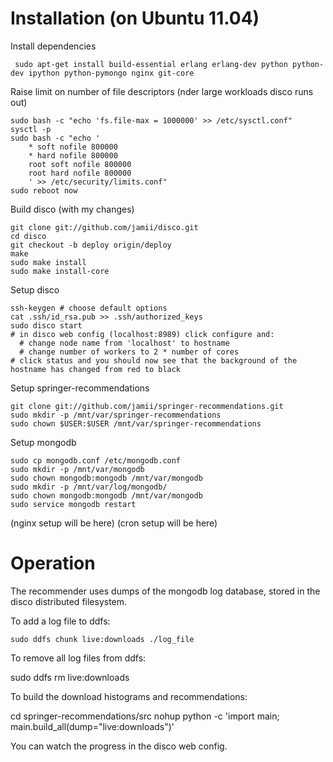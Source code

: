 # Installation (on Ubuntu 11.04)

Install dependencies

     sudo apt-get install build-essential erlang erlang-dev python python-dev ipython python-pymongo nginx git-core

Raise limit on number of file descriptors (nder large workloads disco runs out)

    sudo bash -c "echo 'fs.file-max = 1000000' >> /etc/sysctl.conf"
    sysctl -p
    sudo bash -c "echo '
        * soft nofile 800000
        * hard nofile 800000
        root soft nofile 800000
        root hard nofile 800000
        ' >> /etc/security/limits.conf"
    sudo reboot now

Build disco (with my changes)

    git clone git://github.com/jamii/disco.git
    cd disco
    git checkout -b deploy origin/deploy
    make
    sudo make install
    sudo make install-core

Setup disco

    ssh-keygen # choose default options
    cat .ssh/id_rsa.pub >> .ssh/authorized_keys
    sudo disco start
    # in disco web config (localhost:8989) click configure and:
      # change node name from 'localhost' to hostname
      # change number of workers to 2 * number of cores
    # click status and you should now see that the background of the hostname has changed from red to black

 Setup springer-recommendations

    git clone git://github.com/jamii/springer-recommendations.git
    sudo mkdir -p /mnt/var/springer-recommendations
    sudo chown $USER:$USER /mnt/var/springer-recommendations

 Setup mongodb

    sudo cp mongodb.conf /etc/mongodb.conf
    sudo mkdir -p /mnt/var/mongodb
    sudo chown mongodb:mongodb /mnt/var/mongodb
    sudo mkdir -p /mnt/var/log/mongodb/
    sudo chown mongodb:mongodb /mnt/var/mongodb
    sudo service mongodb restart

(nginx setup will be here)
(cron setup will be here)

# Operation

The recommender uses dumps of the mongodb log database, stored in the disco distributed filesystem.

To add a log file to ddfs:

    sudo ddfs chunk live:downloads ./log_file

To remove all log files from ddfs:

   sudo ddfs rm live:downloads

To build the download histograms and recommendations:

   cd springer-recommendations/src
   nohup python -c 'import main; main.build_all(dump="live:downloads")'

You can watch the progress in the disco web config.
